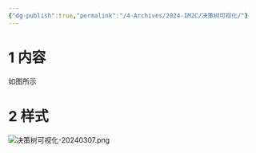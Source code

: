 ```yaml
---
{"dg-publish":true,"permalink":"/4-Archives/2024-IM2C/决策树可视化/"}
---
```


# 1 内容
如图所示
# 2 样式
![决策树可视化-20240307.png](/img/user/5-Attachment/Image/%E5%86%B3%E7%AD%96%E6%A0%91%E5%8F%AF%E8%A7%86%E5%8C%96-20240307.png)